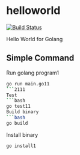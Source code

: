 # helloworld

[![Build Status](https://cloud.drone.io/api/badges/go-training/helloworld/status.svg)](https://cloud.drone.io/go-training/helloworld)

Hello World for Golang

## Simple Command
Run golang program1
```bash
go run main.go11
```2111
Test
```bash
go test11
Build binary
```bash
go build
```
Install binary
```bash
go install1
```